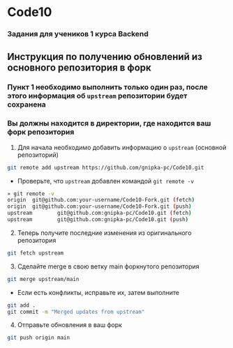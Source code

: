 # Code10

### Задания для учеников 1 курса Backend

## Инструкция по получению обновлений из основного репозитория в форк

### Пункт 1 необходимо выполнить только один раз, после этого информация об `upstream` репозитории будет сохранена

### Вы должны находится в директории, где находится ваш форк репозитория

1. Для начала необходимо добавить информацию о `upstream` (основной репозиторий)
```bash
git remote add upstream https://github.com/gnipka-pc/Code10.git
```
  - Проверьте, что `upstream` добавлен командой `git remote -v`
```bash
» git remote -v
origin  git@github.com:your-username/Code10-Fork.git (fetch)
origin  git@github.com:your-username/Code10-Fork.git (push)
upstream        git@github.com:gnipka-pc/Code10.git (fetch)
upstream        git@github.com:gnipka-pc/Code10.git (push)
```
2. Теперь получите последние изменения из оригинального репозитория
```bash
git fetch upstream
```
3. Сделайте merge в свою ветку main форкнутого репозитория
```bash
git merge upstream/main
```
  - Если есть конфликты, исправьте их, затем выполните
```bash
git add .
git commit -m "Merged updates from upstream"
```
4. Отправьте обновления в ваш форк
```bash
git push origin main
```
